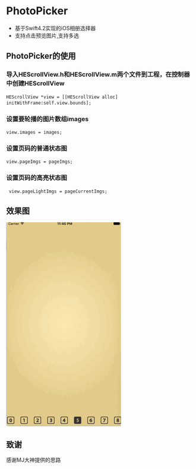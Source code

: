 # PhotoPicker
- 基于Swift4.2实现的iOS相册选择器
- 支持点击预览图片,支持多选


## PhotoPicker的使用
### 导入HEScrollView.h和HEScrollView.m两个文件到工程，在控制器中创建HEScrollView
```
HEScrollView *view = [[HEScrollView alloc] initWithFrame:self.view.bounds];
```
### 设置要轮播的图片数组images
```
view.images = images;
```

### 设置页码的普通状态图
```
view.pageImgs = pageImgs;
```

### 设置页码的高亮状态图
```
 view.pageLightImgs = pageCurrentImgs;
```
## 效果图
![image](https://github.com/heyode/HEScrollView/blob/master/myProject.gif)
## 致谢 
感谢MJ大神提供的思路
